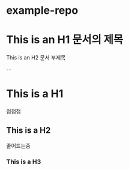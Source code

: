 # example-repo

This is an H1
문서의 제목
==========

This is an H2
문서 부제목

--
# This is a H1
점점점
## This is a H2
줄어드는중
### This is a H3


